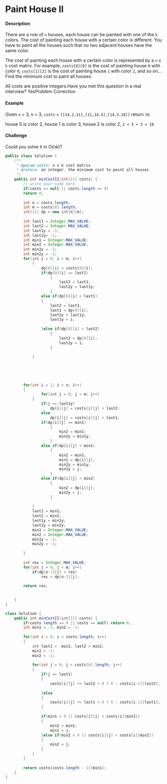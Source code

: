 # Paint House II

#### Description

There are a row of `n` houses, each house can be painted with one of the `k` colors. The cost of painting each house with a certain color is different. You have to paint all the houses such that no two adjacent houses have the same color.

The cost of painting each house with a certain color is represented by a `n` x `k` cost matrix. For example, `costs[0][0]` is the cost of painting house `0` with color `0`; `costs[1][2]` is the cost of painting house `1` with color `2`, and so on... Find the minimum cost to paint all houses.

All costs are positive integers.Have you met this question in a real interview?  YesProblem Correction

#### Example

Given `n` = 3, `k` = 3, `costs` = `[[14,2,11],[11,14,5],[14,3,10]]` return `10`

house 0 is color 2, house 1 is color 3, house 2 is color 2, `2 + 5 + 3 = 10`

#### Challenge

Could you solve it in O\(nk\)?



```java
public class Solution {
    /**
     * @param costs: n x k cost matrix
     * @return: an integer, the minimum cost to paint all houses
     */
    public int minCostII(int[][] costs) {
        // write your code here
        if(costs == null || costs.length == 0) 
        return 0;
        
        int n = costs.length;
        int m = costs[0].length;
        int[][] dp = new int[n][m];
        
        int last1 = Integer.MAX_VALUE;
        int last2 = Integer.MAX_VALUE;
        int last1y = -1;
        int last2y= -1;
        int min1 = Integer.MAX_VALUE;
        int min2 = Integer.MAX_VALUE;
        int min1y = -1;
        int min2y = -1;
        for(int i = 0; i < m; i++)
            {
                dp[0][i] = costs[0][i];
                if(dp[0][i] == last1)
                    {
                        last2 = last1;
                        last2y = last1y;
                    }
                else if(dp[0][i] < last1)
                {
                    last2 = last1;
                    last1 = dp[0][i];
                    last2y = last1y;
                    last1y = i;
                    
                }else if(dp[0][i] < last2)
                    {
                        last2 = dp[0][i];
                        last2y = i;
                    }
                
            }
        
        
        
        
        
        for(int i = 1; i < n; i++)
        {
                for(int j = 0; j < m; j++)
            {
                if(j == last1y)
                    dp[i][j] = costs[i][j] + last2;
                else 
                    dp[i][j] = costs[i][j] + last1;
                if(dp[i][j] == min1)
                    {
                        min2 = min1;
                        min2y = min1y;
                    }
                else if(dp[i][j] < min1)
                    {
                        min2 = min1;
                        min1 = dp[i][j];
                        min2y = min1y;
                        min1y = j;
                    }
                else if(dp[i][j] < min2)
                    {
                        min2 = dp[i][j];
                        min2y = j;
                    }
                
            }
            last1 = min1;
            last2 = min2;
            last1y = min1y;
            last2y = min2y;
            min1 = Integer.MAX_VALUE;
            min2 = Integer.MAX_VALUE;
            min1y = -1;
            min2y = -1;
            
        }
        
        int res = Integer.MAX_VALUE;
        for(int j = 0; j < m; j++)
            if(dp[n-1][j] < res)
                res = dp[n-1][j];
        
        return res;        
            

    }
}
```

```java
class Solution {
    public int minCostII(int[][] costs) {
        if(costs.length == 0 || costs == null) return 0;
        int min1 = -1, min2 = -1;
        
        for(int i = 0; i < costs.length; i++)
        {
            int last1 =  min1, last2 = min2;
            min1 = -1;
            min2 = -1;
            
            for(int j = 0; j < costs[0].length; j++)
            {
                if(j == last1)
                {
                    costs[i][j] += last2 < 0 ? 0 : costs[i-1][last2];
                    
                }else
                {
                    costs[i][j] += last1 < 0 ? 0 : costs[i-1][last1];
                }
                
                if(min1 < 0 || costs[i][j] < costs[i][min1])
                {
                    min2 = min1;
                    min1 = j;
                }else if(min2 < 0 || costs[i][j] < costs[i][min2])
                {
                    min2 = j;
                }
            }
        }
        
        return costs[costs.length - 1][min1];
    }
}
```

